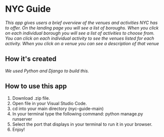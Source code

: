 # NYC Guide
*This app gives users a brief overview of the venues and activities NYC has to offer. On the landing page you will see a list of boroughs. When you click on each individual borough you will see a list of activities to choose from. You can click on each individual activity to see the venues listed for each activity. When you click on a venue you can see a description of that venue*

## How it's created
*We used Python and Django to build this.* 

## How to use this app
1. Download .zip file. 
2. Open file in your Visual Studio Code.
3. cd into your main directory (nyc-guide-main)
4. In your terminal type the following command: python manage.py runserver
5. Select the port that displays in your terminal to run it in your browser. 
6. Enjoy!